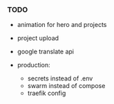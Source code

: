 ### TODO
- animation for hero and projects
- project upload
- google translate api

- production:
  - secrets instead of .env
  - swarm instead of compose
  - traefik config
